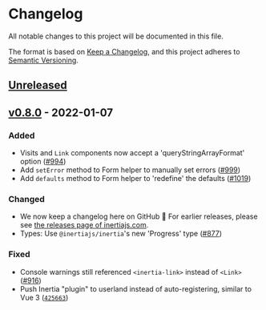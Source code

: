 # Changelog

All notable changes to this project will be documented in this file.

The format is based on [Keep a Changelog](https://keepachangelog.com/en/1.0.0/),
and this project adheres to [Semantic Versioning](https://semver.org/spec/v2.0.0.html).

## [Unreleased](https://github.com/inertiajs/inertia/compare/inertia-vue@0.8.0...HEAD)

## [v0.8.0](https://github.com/inertiajs/inertia/compare/inertia-vue@0.7.2...inertia-vue@0.8.0) - 2022-01-07

### Added

- Visits and `Link` components now accept a 'queryStringArrayFormat' option ([#994](https://github.com/inertiajs/inertia/pull/994))
- Add `setError` method to Form helper to manually set errors ([#999](https://github.com/inertiajs/inertia/pull/999))
- Add `defaults` method to Form helper to 'redefine' the defaults ([#1019](https://github.com/inertiajs/inertia/pull/1019))

### Changed

- We now keep a changelog here on GitHub :tada: For earlier releases, please see [the releases page of inertiajs.com](https://inertiajs.com/releases?all=true#inertia-vue).
- Types: Use `@inertiajs/inertia`'s new 'Progress' type ([#877](https://github.com/inertiajs/inertia/pull/877))

### Fixed

- Console warnings still referenced `<inertia-link>` instead of `<Link>` ([#916](https://github.com/inertiajs/inertia/pull/916))
- Push Inertia "plugin" to userland instead of auto-registering, similar to Vue 3 ([`425663`](https://github.com/inertiajs/inertia/commit/4256638b215e5a67d951baeab89aa6043c27e85d))
